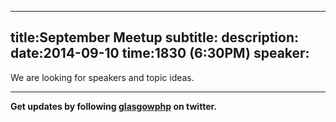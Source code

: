 ----
title:September Meetup
subtitle:
description:
date:2014-09-10
time:1830 (6:30PM)
speaker:
----

We are looking for speakers and topic ideas.

---

**Get updates by following [glasgowphp][99] on twitter.**


[99]: https://twitter.com/glasgowphp